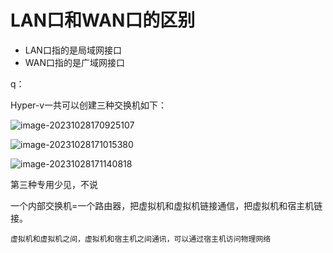 # LAN口和WAN口的区别

- LAN口指的是局域网接口
- WAN口指的是广域网接口



q：

Hyper-v一共可以创建三种交换机如下：

![image-20231028170925107](C:/Users/1/AppData/Roaming/Typora/typora-user-images/image-20231028170925107.png)

![image-20231028171015380](C:/Users/1/AppData/Roaming/Typora/typora-user-images/image-20231028171015380.png)

![image-20231028171140818](C:/Users/1/AppData/Roaming/Typora/typora-user-images/image-20231028171140818.png)

第三种专用少见，不说



一个内部交换机=一个路由器，把虚拟机和虚拟机链接通信，把虚拟机和宿主机链接。



~~~
虚拟机和虚拟机之间，虚拟机和宿主机之间通讯，可以通过宿主机访问物理网络

~~~



